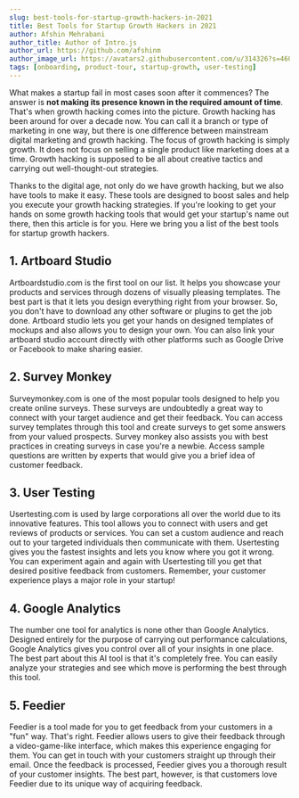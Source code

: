 ```yaml
---
slug: best-tools-for-startup-growth-hackers-in-2021
title: Best Tools for Startup Growth Hackers in 2021
author: Afshin Mehrabani
author_title: Author of Intro.js
author_url: https://github.com/afshinm
author_image_url: https://avatars2.githubusercontent.com/u/314326?s=460&v=4
tags: [onboarding, product-tour, startup-growth, user-testing]
---
```


What makes a startup fail in most cases soon after it commences? The answer is **not making its presence known in the required amount of time**. That's when growth hacking comes into the picture. Growth hacking has been around for over a decade now. You can call it a branch or type of marketing in one way, but there is one difference between mainstream digital marketing and growth hacking. The focus of growth hacking is simply growth. It does not focus on selling a single product like marketing does at a time. Growth hacking is supposed to be all about creative tactics and carrying out well-thought-out strategies.

Thanks to the digital age, not only do we have growth hacking, but we also have tools to make it easy. These tools are designed to boost sales and help you execute your growth hacking strategies. If you're looking to get your hands on some growth hacking tools that would get your startup's name out there, then this article is for you. Here we bring you a list of the best tools for startup growth hackers.

## 1. Artboard Studio
Artboardstudio.com is the first tool on our list. It helps you showcase your products and services through dozens of visually pleasing templates. The best part is that it lets you design everything right from your browser. So, you don't have to download any other software or plugins to get the job done. Artboard studio lets you get your hands on designed templates of mockups and also allows you to design your own. You can also link your artboard studio account directly with other platforms such as Google Drive or Facebook to make sharing easier.

## 2. Survey Monkey
Surveymonkey.com is one of the most popular tools designed to help you create online surveys. These surveys are undoubtedly a great way to connect with your target audience and get their feedback. You can access survey templates through this tool and create surveys to get some answers from your valued prospects. Survey monkey also assists you with best practices in creating surveys in case you're a newbie. Access sample questions are written by experts that would give you a brief idea of customer feedback.

## 3. User Testing
Usertesting.com is used by large corporations all over the world due to its innovative features. This tool allows you to connect with users and get reviews of products or services. You can set a custom audience and reach out to your targeted individuals then communicate with them. Usertesting gives you the fastest insights and lets you know where you got it wrong. You can experiment again and again with Usertesting till you get that desired positive feedback from customers. Remember, your customer experience plays a major role in your startup!

## 4. Google Analytics
The number one tool for analytics is none other than Google Analytics. Designed entirely for the purpose of carrying out performance calculations, Google Analytics gives you control over all of your insights in one place. The best part about this AI tool is that it's completely free. You can easily analyze your strategies and see which move is performing the best through this tool. 

## 5. Feedier
Feedier is a tool made for you to get feedback from your customers in a "fun" way. That's right. Feedier allows users to give their feedback through a video-game-like interface, which makes this experience engaging for them. You can get in touch with your customers straight up through their email. Once the feedback is processed, Feedier gives you a thorough result of your customer insights. The best part, however, is that customers love Feedier due to its unique way of acquiring feedback.

